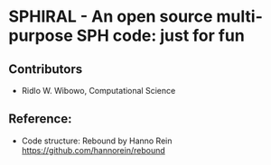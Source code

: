 SPHIRAL - An open source multi-purpose SPH code: just for fun
=============================================================

Contributors
------------
* Ridlo W. Wibowo, Computational Science



Reference:
----------
* Code structure: Rebound by Hanno Rein https://github.com/hannorein/rebound
